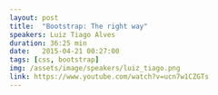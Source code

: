 ```yaml
---
layout: post
title:  "Bootstrap: The right way"
speakers: Luiz Tiago Alves
duration: 36:25 min
date:   2015-04-21 00:27:00
tags: [css, bootstrap]
img: /assets/image/speakers/luiz_tiago.png
link: https://www.youtube.com/watch?v=ucn7w1CZGTs
---
```

